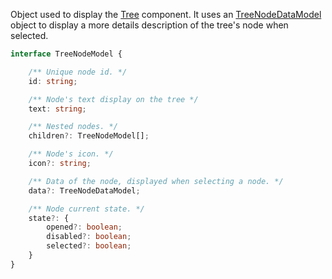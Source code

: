 Object used to display the [Tree](#tree) component. It uses an [TreeNodeDataModel](#treenodedatamodel) object to display a more details description of the tree's node when selected.

```typescript
interface TreeNodeModel {

    /** Unique node id. */
    id: string;

    /** Node's text display on the tree */
    text: string;

    /** Nested nodes. */
    children?: TreeNodeModel[];

    /** Node's icon. */
    icon?: string;

    /** Data of the node, displayed when selecting a node. */
    data?: TreeNodeDataModel;

    /** Node current state. */
    state?: {
        opened?: boolean;
        disabled?: boolean;
        selected?: boolean;
    }
}
```